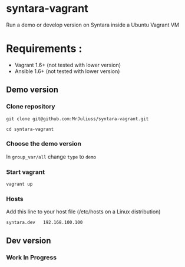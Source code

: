 syntara-vagrant
===============

Run a demo or develop version on Syntara inside a Ubuntu Vagrant VM

# Requirements :

* Vagrant 1.6+ (not tested with lower version)
* Ansible 1.6+ (not tested with lower version)

## Demo version

### Clone repository
```git clone git@github.com:MrJuliuss/syntara-vagrant.git```

```cd syntara-vagrant```

### Choose the demo version

In ```group_var/all``` change ```type``` to ```demo```

### Start vagrant
```vagrant up```

### Hosts

Add this line to your host file (/etc/hosts on a Linux distribution)

```syntara.dev   192.168.100.100```

## Dev version

### Work In Progress
